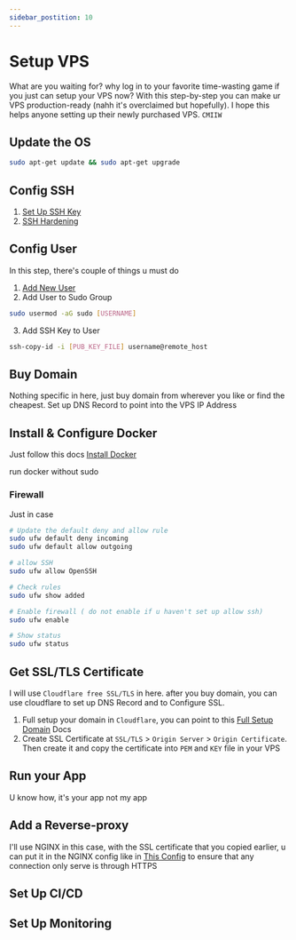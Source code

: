 ```yaml
---
sidebar_postition: 10
---
```


# Setup VPS

What are you waiting for? why log in to your favorite time-wasting game if you just can setup your VPS now? With this step-by-step you can make ur VPS production-ready (nahh it's overclaimed but hopefully). I hope this helps anyone setting up their newly purchased VPS. `CMIIW`

## Update the OS

```bash
sudo apt-get update && sudo apt-get upgrade
```

## Config SSH

1. [Set Up SSH Key](./ssh.md#generate-ssh-key-pair)
2. [SSH Hardening](./ssh.md#ssh-hardening)

##  Config User

In this step, there's couple of things u must do
1. [Add New User](./user.md#add-user)
2. Add User to Sudo Group
```bash
sudo usermod -aG sudo [USERNAME]
```
3. Add SSH Key to User
```bash
ssh-copy-id -i [PUB_KEY_FILE] username@remote_host
```
## Buy Domain

Nothing specific in here, just buy domain from wherever you like or find the cheapest.
Set up DNS Record to point into the VPS IP Address

## Install & Configure Docker

Just follow this docs [Install Docker](https://docs.docker.com/engine/install/ubuntu/)

run docker without sudo

### Firewall

Just in case

```sh
# Update the default deny and allow rule
sudo ufw default deny incoming
sudo ufw default allow outgoing

# allow SSH
sudo ufw allow OpenSSH

# Check rules
sudo ufw show added

# Enable firewall ( do not enable if u haven't set up allow ssh)
sudo ufw enable

# Show status
sudo ufw status
```

## Get SSL/TLS Certificate

I will use `Cloudflare free SSL/TLS` in here. after you buy domain, you can use cloudflare to set up DNS Record and to Configure SSL.

1. Full setup your domain in `Cloudflare`, you can point to this [Full Setup Domain](https://developers.cloudflare.com/dns/zone-setups/full-setup/setup/) Docs
2. Create SSL Certificate at `SSL/TLS` > `Origin Server` > `Origin Certificate`. Then create it and copy the certificate into `PEM` and `KEY` file in your VPS

## Run your App
U know how, it's your app not my app

## Add a Reverse-proxy

I'll use NGINX in this case, with the SSL certificate that you copied earlier, u can put it in the NGINX config like in [This Config](./nginx.md#reverse-proxy-with-ssl-certificate) to ensure that any connection only serve is through HTTPS

## Set Up CI/CD

## Set Up Monitoring